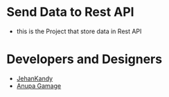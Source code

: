 # Send Data to Rest API

- this is the Project that store data in Rest API

# Developers and Designers

- [JehanKandy](https://github.com/BackendExpert)
- [Anupa Gamage](https://github.com/Anupa1998)